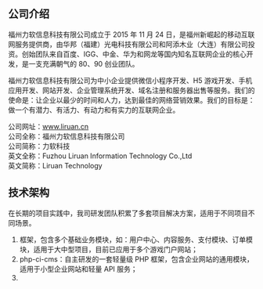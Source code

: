 ## 公司介绍
福州力软信息科技有限公司成立于 2015 年 11 月 24 日，是福州新崛起的移动互联网服务提供商，由华邦（福建）光电科技有限公司和阿添木业（大连）有限公司投资。创始团队来自百度、IGG、中金、华为和网龙等国内知名互联网企业的核心开发，是一支充满朝气的 80、90 创业团队。  

福州力软信息科技有限公司为中小企业提供微信小程序开发、H5 游戏开发、手机应用开发、网站开发、企业管理系统开发、域名注册和服务器出售等服务。我们的使命是：让企业以最少的时间和人力，达到最佳的网络营销效果。我们的目标是：做一个有潜力、有活力、有动力和有实力的互联网企业。  

公司网址：www.liruan.cn  
公司全称：福州力软信息科技有限公司  
公司简称：力软科技  
英文全称：Fuzhou Liruan Information Technology Co.,Ltd  
英文简称：Liruan Technology

## 技术架构
在长期的项目实践中，我司研发团队积累了多套项目解决方案，适用于不同项目不同场景。  
1. 框架，包含多个基础业务模块，如：用户中心、内容服务、支付模块、订单模块，适用于大中型项目，目前已应用于多个游戏门户网站；
2. php-ci-cms：自主研发的一套轻量级 PHP 框架，包含企业网站的通用模块，适用于小型企业网站和轻量 API 服务；
3. 
